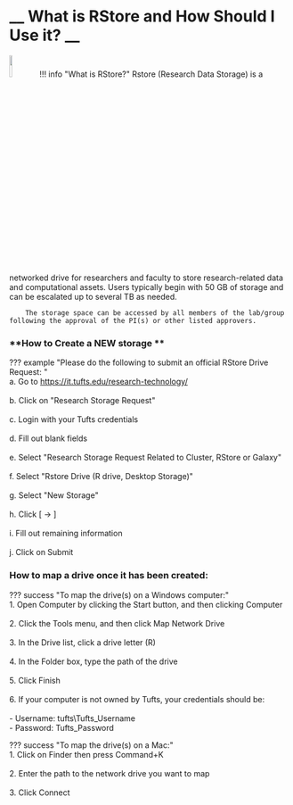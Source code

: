 # __ What is RStore and How Should I Use it? __
<img src="https://access.tufts.edu/themes/custom/access_tufts/assets/icons/icon-technology.svg"  width="10%" height="10%">
!!! info "What is RStore?"
    	Rstore (Research Data Storage) is a networked drive for researchers and faculty to store research-related data and computational assets. Users typically begin with 50 GB of storage and can be escalated up to several TB as needed.  

    	The storage space can be accessed by all members of the lab/group following the approval of the PI(s) or other listed approvers. 


### **How to Create a NEW storage **

??? example "Please do the following to submit an official RStore Drive Request: " 
    <br>
    a. Go to https://it.tufts.edu/research-technology/ <br><br>
    b. Click on "Research Storage Request" <br><br>
    c. Login with your Tufts credentials <br><br>
    d. Fill out blank fields <br><br>
    e. Select "Research Storage Request Related to Cluster, RStore or Galaxy" <br><br>
    f. Select "Rstore Drive (R drive, Desktop Storage)" <br><br>
    g. Select "New Storage" <br><br>
    h. Click [ → ] <br><br>
    i. Fill out remaining information <br><br>
    j. Click on Submit 


### **How to map a drive once it has been created:**

??? success "To map the drive(s) on a Windows computer:" 
<br>
    1. Open Computer by clicking the Start button, and then clicking Computer <br><br>
    2. Click the Tools menu, and then click Map Network Drive <br><br>
    3. In the Drive list, click a drive letter (R) <br><br>
    4. In the Folder box, type the path of the drive <br><br>
    5. Click Finish <br><br>
    6. If your computer is not owned by Tufts, your credentials should be: <br>  
        - Username: tufts\Tufts_Username <br>
        - Password: Tufts_Password      



??? success "To map the drive(s) on a Mac:"
<br>
    1. Click on Finder then press Command+K <br><br>
    2. Enter the path to the network drive you want to map <br><br>
    3. Click Connect 

